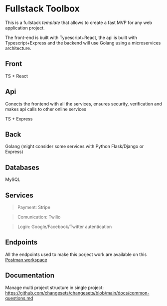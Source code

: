 # Fullstack Toolbox

This is a fullstack *template* that allows to create a fast MVP for any web
application project.

The front-end is built with Typescript+React, the api is built with
Typescript+Express and the backend will use Golang using a microservices
architecture.

## Front

TS + React

## Api

Conects the frontend with all the services, ensures security, verification and
makes api calls to other online services

TS + Express

## Back

Golang (might consider some services with Python Flask/Django or Express)

## Databases

MySQL

## Services

> Payment: Stripe

> Comunication: Twilio

> Login: Google/Facebook/Twitter autentication

## Endpoints
All the endpoints used to make this porject work are available on this [Postman
workspace](https://fullstack-toolbox.postman.co/workspace/d8400c79-46c8-4891-b394-02cf979c794e)

## Documentation
Manage multi project structure in single project: https://github.com/changesets/changesets/blob/main/docs/common-questions.md
